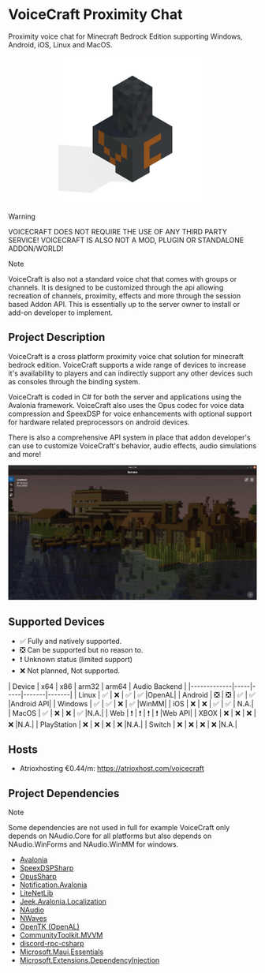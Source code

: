 # VoiceCraft Proximity Chat

Proximity voice chat for Minecraft Bedrock Edition supporting Windows, Android, iOS, Linux and MacOS.

<p align="center">
  <img style="margin: 10" width="300" height="300" src="./VoiceCraft.Client/VoiceCraft.Client/Assets/vc.png"/>
</p>

> [!WARNING]
> VOICECRAFT DOES NOT REQUIRE THE USE OF ANY THIRD PARTY SERVICE! VOICECRAFT IS ALSO NOT A MOD, PLUGIN OR STANDALONE ADDON/WORLD!

> [!NOTE]
> VoiceCraft is also not a standard voice chat that comes with groups or channels. It is designed to be customized through the api allowing recreation of channels, proximity, effects and more through the session based Addon API. This is essentially up to the server owner to install or add-on developer to implement.

## Project Description

VoiceCraft is a cross platform proximity voice chat solution for minecraft bedrock edition. VoiceCraft supports a wide
range of devices to increase it's availability to players and can indirectly support any other devices such as consoles
through the binding system.

VoiceCraft is coded in C# for both the server and applications using the Avalonia framework. VoiceCraft also uses the
Opus codec for voice data compression and SpeexDSP for voice enhancements with optional support for hardware related preprocessors on android devices.

There is also a comprehensive API system in place that addon developer's can use to customize VoiceCraft's behavior,
audio effects, audio simulations and more!

<p align="center">
  <img width="800" src="./Images/MainPage.png">
</p>

## Supported Devices

- ✅ Fully and natively supported.
- ❎ Can be supported but no reason to.
- ❗ Unknown status (limited support)
- ❌ Not planned, Not supported.

| Device      | x64 | x86 | arm32 | arm64 | Audio Backend |
|-------------|-----|-----|-------|-------|
| Linux       | ✅   | ❌   | ✅     | ✅     |OpenAL|
| Android     | ❎   | ❎   | ✅     | ✅     |Android API|
| Windows     | ✅   | ✅   | ❌     | ✅     |WinMM|
| iOS         | ❌   | ❌   | ✅     | ✅     | N.A.|
| MacOS       | ✅   | ❌   | ❌     | ✅     |N.A.|
| Web         | ❗   | ❗   | ❗     | ❗     |Web API|
| XBOX        | ❌   | ❌   | ❌     | ❌     |N.A.|
| PlayStation | ❌   | ❌   | ❌     | ❌     |N.A.|
| Switch      | ❌   | ❌   | ❌     | ❌     |N.A.|

## Hosts

- Atrioxhosting €0.44/m: https://atrioxhost.com/voicecraft

## Project Dependencies

> [!NOTE]
> Some dependencies are not used in full for example VoiceCraft only depends on NAudio.Core for all platforms but also
> depends on NAudio.WinForms and NAudio.WinMM for windows.

- [Avalonia](https://github.com/AvaloniaUI/Avalonia)
- [SpeexDSPSharp](https://github.com/AvionBlock/SpeexDSPSharp)
- [OpusSharp](https://github.com/AvionBlock/OpusSharp)
- [Notification.Avalonia](https://github.com/AvaloniaCommunity/Notification.Avalonia)
- [LiteNetLib](https://github.com/RevenantX/LiteNetLib)
- [Jeek.Avalonia.Localization](https://github.com/tifish/Jeek.Avalonia.Localization)
- [NAudio](https://github.com/naudio/NAudio)
- [NWaves](https://github.com/ar1st0crat/NWaves)
- [OpenTK (OpenAL)](https://github.com/opentk/opentk)
- [CommunityToolkit.MVVM](https://github.com/CommunityToolkit/dotnet)
- [discord-rpc-csharp](https://github.com/Lachee/discord-rpc-csharp)
- [Microsoft.Maui.Essentials](https://github.com/dotnet/maui)
- [Microsoft.Extensions.DependencyInjection](https://github.com/dotnet/runtime)
